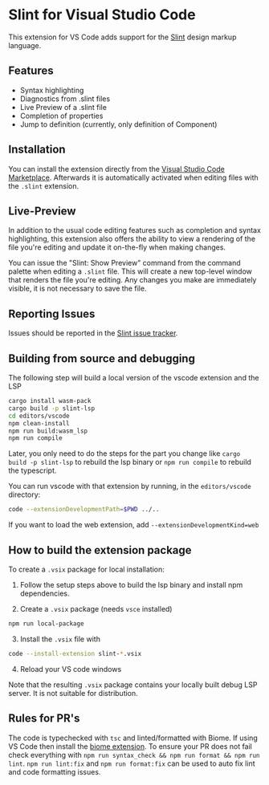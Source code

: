 <!-- Copyright © SixtyFPS GmbH <info@slint.dev> ; SPDX-License-Identifier: GPL-3.0-only OR LicenseRef-Slint-Royalty-free-2.0 OR LicenseRef-Slint-Software-3.0 -->

# Slint for Visual Studio Code

This extension for VS Code adds support for the [Slint](https://slint.dev) design markup language.

## Features

-   Syntax highlighting
-   Diagnostics from .slint files
-   Live Preview of a .slint file
-   Completion of properties
-   Jump to definition (currently, only definition of Component)

## Installation

You can install the extension directly from the [Visual Studio Code Marketplace](https://marketplace.visualstudio.com/items?itemName=Slint.slint). Afterwards it is
automatically activated when editing files with the `.slint` extension.

## Live-Preview

In addition to the usual code editing features such as completion and syntax highlighting, this extension
also offers the ability to view a rendering of the file you're editing and update it on-the-fly when making
changes.

You can issue the "Slint: Show Preview" command from the command palette when editing a `.slint` file. This
will create a new top-level window that renders the file you're editing. Any changes you make are immediately
visible, it is not necessary to save the file.

## Reporting Issues

Issues should be reported in the [Slint issue tracker](https://github.com/slint-ui/slint/labels/vscode-extension).

## Building from source and debugging

The following step will build a local version of the vscode extension and the LSP

```sh
cargo install wasm-pack
cargo build -p slint-lsp
cd editors/vscode
npm clean-install
npm run build:wasm_lsp
npm run compile
```

Later, you only need to do the steps for the part you change like `cargo build -p slint-lsp` to rebuild the lsp binary
or `npm run compile` to rebuild the typescript.

You can run vscode with that extension by running, in the `editors/vscode` directory:

```sh
code --extensionDevelopmentPath=$PWD ../..
```

If you want to load the web extension, add `--extensionDevelopmentKind=web`

## How to build the extension package

To create a `.vsix` package for local installation:

1. Follow the setup steps above to build the lsp binary and install npm dependencies.

2. Create a `.vsix` package (needs `vsce` installed)

```sh
npm run local-package
```

3. Install the `.vsix` file with

```sh
code --install-extension slint-*.vsix
```

4. Reload your VS code windows

Note that the resulting `.vsix` package contains your locally built debug LSP server. It is not suitable for distribution.

## Rules for PR's
The code is typechecked with `tsc` and linted/formatted with Biome.
If using VS Code then install the [biome extension](https://marketplace.visualstudio.com/items?itemName=biomejs.biome).
To ensure your PR does not fail check everything with `npm run syntax_check && npm run format && npm run lint`.
`npm run lint:fix` and `npm run format:fix` can be used to auto fix lint and code formatting issues.
